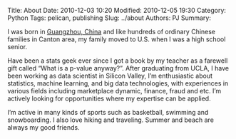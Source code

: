 Title: About
Date: 2010-12-03 10:20
Modified: 2010-12-05 19:30
Category: Python
Tags: pelican, publishing
Slug: ../about
Authors: PJ
Summary: 


I was born in [Guangzhou, China](https://en.wikipedia.org/wiki/Guangzhou) and like hundreds of ordinary Chinese families in Canton area, my family moved to U.S. when I was a high school senior.

Have been a stats geek ever since I got a book by my teacher as a farewell gift called “What is a p-value anyway?”. After graduating from UCLA, I have been working as data scientist in Silicon Valley, I’m enthusiastic about statistics, machine learning, and big data technologies, with experiences in various fields including marketplace dynamic, finance, fraud and etc. I’m actively looking for opportunities where my expertise can be applied.

I’m active in many kinds of sports such as basketball, swimming and snowboarding. I also love hiking and traveling. Summer and beach are always my good friends.


